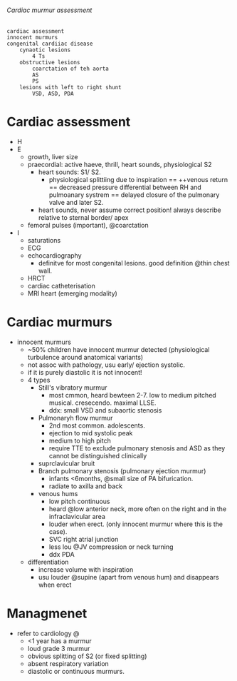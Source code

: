 ###### Cardiac murmur assessment
    cardiac assessment 
    innocent murmurs
    congenital cardiiac disease
        cynaotic lesions
            4 Ts
        obstructive lesions
            coarctation of teh aorta
            AS
            PS
        lesions with left to right shunt
            VSD, ASD, PDA

# Cardiac assessment
- H
- E
    + growth, liver size
    + praecordial: active haeve, thrill, heart sounds, physiological S2
        * heart sounds: S1/ S2.
            - physiological splittiing due to inspiration == ++venous return == decreased pressure differential between RH and pulmoanary systrem == delayed closure of the pulmonary valve and later S2. 
        * heart sounds, never assume correct position! always describe relative to sternal border/ apex
    + femoral pulses (important), @coarctation 
- I
    + saturations
    + ECG
    + echocardiography
        * definitve for most congenital lesions. good definition @thin chest wall. 
    + HRCT
    + cardiac catheterisation
    + MRI heart (emerging modality)

# Cardiac murmurs
- innocent murmurs
    + ~50% children have innocent murmur detected (physiological turbulence around anatomical variants)
    + not assoc with pathology, usu early/ ejection systolic.
    + if it is purely diastolic it is not innocent!
    + 4 types
        * Still's vibratory murmur
            - most cmmon, heard bewteen 2-7. low to medium pitched musical. cresecendo. maximal LLSE. 
            - ddx: small VSD and subaortic stenosis
        * Pulmonaryh flow murmur
            - 2nd most common. adolescents. 
            - ejection to mid systolic peak
            - medium to high pitch
            - require TTE to exclude pulmonary stenosis and ASD as they cannot be distinguished clinically
        * suprclavicular bruit
        * Branch pulmonary stenosis (pulmonary ejection murmur)
            - infants <6months, @small size of PA bifurication. 
            - radiate to axilla and back
        * venous hums
            - low pitch continuous 
            - heard @low anterior neck, more often on the right and in the infraclavicular area
            - louder when erect. (only innocent murmur where this is the case). 
            - SVC right atrial junction 
            - less lou @JV compression or neck turning
            - ddx PDA
    + differentiation
        * increase volume with inspiration
        * usu louder @supine (apart from venous hum) and disappears when erect

# Managmenet
- refer to cardiology @
    + <1 year has a murmur
    + loud grade 3 murmur
    + obvious splitting of S2 (or fixed splitting)
    + absent respiratory variation
    + diastolic or continuous murmurs.
